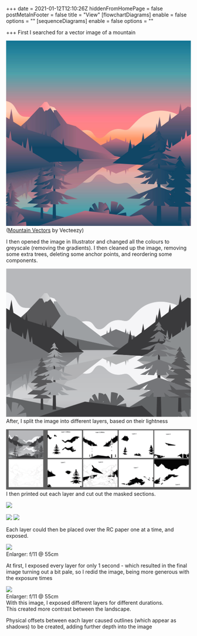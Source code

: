 +++
date = 2021-01-12T12:10:26Z
hiddenFromHomePage = false
postMetaInFooter = false
title = "View"
[flowchartDiagrams]
enable = false
options = ""
[sequenceDiagrams]
enable = false
options = ""

+++
First I searched for a vector image of a mountain

![](/uploads/view/mountain-lake-sunset-landscape-first-person-view.jpg)  
([Mountain Vectors](https://www.vecteezy.com/vector-art/246312-mountain-lake-sunset-landscape-first-person-view) by Vecteezy)

I then opened the image in Illustrator and changed all the colours to greyscale (removing the gradients). I then cleaned up the image, removing some extra trees, deleting some anchor points, and reordering some components.

![](/uploads/view/mountains.png)  
After, I split the image into different layers, based on their lightness

![](/uploads/view/mountains-artboard.png)  
I then printed out each layer and cut out the masked sections.

![](/uploads/view/0t4a0870.JPG)

![](/uploads/view/20210112_153507.jpg)  ![](/uploads/view/20210112_115203.jpg)

Each layer could then be placed over the RC paper one at a time, and exposed.

![](/uploads/view/view-1-f11-55cm.jpg)  
Enlarger: f/11 @ 55cm

At first, I exposed every layer for only 1 second - which resulted in the final image turning out a bit pale, so I redid the image, being more generous with the exposure times

![](/uploads/view/view-2-f11-55cm.jpg)  
Enlarger: f/11 @ 55cm  
With this image, I exposed different layers for different durations.  
This created more contrast between the landscape.

Physical offsets between each layer caused outlines (which appear as shadows) to be created, adding further depth into the image